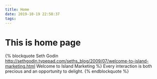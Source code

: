 ```yaml
---
title: Home
date: 2019-10-19 22:58:37
tags:
---
```


# This is home page

{% blockquote Seth Godin http://sethgodin.typepad.com/seths_blog/2009/07/welcome-to-island-marketing.html Welcome to Island Marketing %}
Every interaction is both precious and an opportunity to delight.
{% endblockquote %}